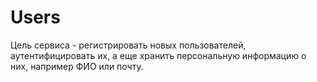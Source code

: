 # Users
Цель сервиса - регистрировать новых пользователей, аутентифицировать их, а еще хранить персональную информацию о них, например ФИО или почту.
